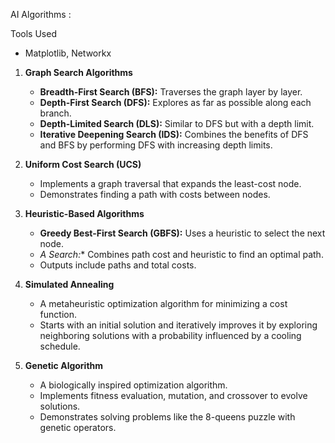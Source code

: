 AI Algorithms : 

Tools Used
- Matplotlib, Networkx

1. **Graph Search Algorithms**
   - **Breadth-First Search (BFS):** Traverses the graph layer by layer.
   - **Depth-First Search (DFS):** Explores as far as possible along each branch.
   - **Depth-Limited Search (DLS):** Similar to DFS but with a depth limit.
   - **Iterative Deepening Search (IDS):** Combines the benefits of DFS and BFS by performing DFS with increasing depth limits.

2. **Uniform Cost Search (UCS)**
   - Implements a graph traversal that expands the least-cost node.
   - Demonstrates finding a path with costs between nodes.

3. **Heuristic-Based Algorithms**
   - **Greedy Best-First Search (GBFS):** Uses a heuristic to select the next node.
   - **A* Search:** Combines path cost and heuristic to find an optimal path.
   - Outputs include paths and total costs.

4. **Simulated Annealing**
   - A metaheuristic optimization algorithm for minimizing a cost function.
   - Starts with an initial solution and iteratively improves it by exploring neighboring solutions with a probability influenced by a cooling schedule.

5. **Genetic Algorithm**
   - A biologically inspired optimization algorithm.
   - Implements fitness evaluation, mutation, and crossover to evolve solutions.
   - Demonstrates solving problems like the 8-queens puzzle with genetic operators.



